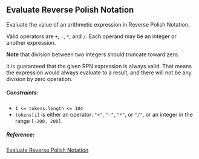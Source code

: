 ## Evaluate Reverse Polish Notation

Evaluate the value of an arithmetic expression in Reverse Polish Notation.

Valid operators are `+`, `-`, `*`, and `/`. Each operand may be an integer or another expression.

**Note** that division between two integers should truncate toward zero.

It is guaranteed that the given RPN expression is always valid. That means the expression would always evaluate to a result, and there will not be any division by zero operation.

##### Constraints:

- `1 <= tokens.length <= 104`
- `tokens[i]` is either an operator: `"+"`, `"-"`, `"*"`, or `"/"`, or an integer in the range `[-200, 200]`.

##### Reference:
[Evaluate Reverse Polish Notation](https://leetcode.com/problems/evaluate-reverse-polish-notation/)

